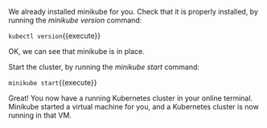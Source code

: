 We already installed minikube for you. Check that it is properly installed, by running the _minikube version_ command:

`kubectl version`{{execute}}

OK, we can see that minikube is in place.

Start the cluster, by running the _minikube start_ command:

`minikube start`{{execute}}

Great! You now have a running Kubernetes cluster in your online terminal. Minikube started a virtual machine for you, and a Kubernetes cluster is now running in that VM.
